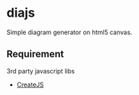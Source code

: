 diajs
=====

Simple diagram generator on html5 canvas.

## Requirement
3rd party javascript libs
* [CreateJS](http://createjs.com)


